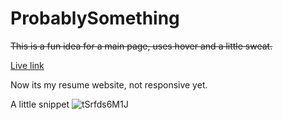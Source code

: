 # ProbablySomething

<s>This is a fun idea for a main page, uses hover and a little sweat.</s>

[Live link](https://mynamearnav.github.io/ProbablySomething/)

Now its my resume website, not responsive yet.

A little snippet
![tSrfds6M1J](https://user-images.githubusercontent.com/35961071/139588046-48b23447-fc90-4956-8b5b-30fd2d4d3b21.gif)
